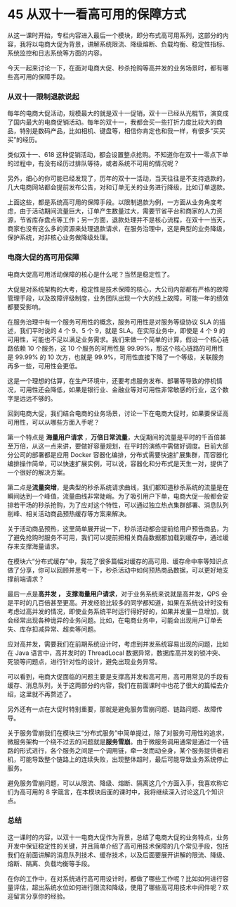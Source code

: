 45 从双十一看高可用的保障方式
================

从这一课时开始，专栏内容进入最后一个模块，即分布式高可用系列，这部分的内容，我将以电商大促为背景，讲解系统限流、降级熔断、负载均衡、稳定性指标、系统监控和日志系统等方面的内容。

今天一起来讨论一下，在面对电商大促、秒杀抢购等高并发的业务场景时，都有哪些高可用的保障手段。

### 从双十一限制退款说起

每年的电商大促活动，规模最大的就是双十一促销，双十一已经从光棍节，演变成了国内最大的电商促销活动。每年的双十一，我都会买一些打折力度比较大的商品，特别是数码产品，比如相机、键盘等，相信你肯定也和我一样，有很多“买买买”的经历。

类似双十一、618 这种促销活动，都会设置整点抢购。不知道你在双十一零点下单的过程中，有没有经历过排队等待，或者系统不可用的情况呢？

另外，细心的你可能已经发现了，历年的双十一活动，当天往往是不支持退款的，几大电商网站都会提前发布公告，对和订单无关的业务进行降级，比如订单退款。

上面这些，都是系统高可用的保障手段。以限制退款为例，一方面从业务角度考虑，由于活动期间流量巨大，订单产生数量过大，需要节省平台和商家的人力资源，节省库存盘点等工作；另一方面，退款处理并不是核心流程，在双十一当天，商家也没有这么多的资源来处理退款请求，在服务治理中，这是典型的业务降级，保护系统，对非核心业务做降级处理。

### 电商大促的高可用保障

电商大促高可用活动保障的核心是什么呢？当然是稳定性了。

大促是对系统架构的大考，稳定性是技术保障的核心，大公司内部都有严格的故障管理手段，以及故障评级制度，业务团队出现一个大的线上故障，可能一年的绩效都要受影响。

在服务治理中有一个服务可用性的概念，服务可用性是对服务等级协议 SLA 的描述，我们平时说的 4 个 9、5 个 9，就是 SLA。在实际业务中，即使是 4 个 9 的可用性，可能也不足以满足业务需求。我们来做一个简单的计算，假设一个核心链路依赖 10 个服务，这 10 个服务的可用性是 99.99%，那这个核心链路的可用性是 99.99% 的 10 次方，也就是 99.9%，可用性直接下降了一个等级，关联服务再多一些，可用性会更低。

这是一个理想的估算，在生产环境中，还要考虑服务发布、部署等导致的停机情况，可用性还会降低，如果是银行业、金融业等对可用性非常敏感的行业，这个数字是远远不够的。

回到电商大促，我们结合电商的业务场景，讨论一下在电商大促时，如果要保证高可用性，可以从哪些方面入手呢？

第一个特点是 **海量用户请求** ，**万倍日常流量**，大促期间的流量是平时的千百倍甚至万倍，从这一点来讲，要做好容量规划，在平时的演练中需做好调度。目前大部分公司的部署都是应用 Docker 容器化编排，分布式需要快速扩展集群，而容器化编排操作简单，可以快速扩展实例，可以说，容器化和分布式是天生一对，提供了一个很好的解决方案。

第二点是**流量突增**，是典型的秒杀系统请求曲线，我们都知道秒杀系统的流量是在瞬间达到一个峰值，流量曲线非常陡峭。为了吸引用户下单，电商大促一般都会安排若干场的秒杀抢购，为了应对这个特性，可以通过独立热点集群部署、消息队列削峰、相关活动商品预热缓存等方案来解决。

关于活动商品预热，这里简单展开说一下，秒杀活动都会提前给用户预告商品，为了避免抢购时服务不可用，我们可以提前把相关商品数据都加载到缓存中，通过缓存来支撑海量请求。

在模块六“分布式缓存”中，我花了很多篇幅对缓存的高可用、缓存命中率等知识点做了分享，你可以回顾并思考一下，秒杀活动中如何预热商品数据，可以更好地支撑前端请求？

最后一点是**高并发 **，** 支撑海量用户请求**，对于业务系统来说就是高并发，QPS 会是平时的几百倍甚至更高。开发经验比较多的同学都知道，如果在系统设计时没有考虑过高并发的情况，即使业务系统平时运行得好好的，如果并发量一旦增加，就会经常出现各种诡异的业务问题。比如，在电商业务中，可能会出现用户订单丢失、库存扣减异常、超卖等问题。

应对高并发，需要我们在前期系统设计时，考虑到并发系统容易出现的问题，比如在 Java 语言中，高并发时的 ThreadLocal 数据异常，数据库高并发的锁冲突、死锁等问题点，进行针对性的设计，避免出现业务异常。

可以看到，电商大促面临的问题主要是支撑高并发和高可用，高可用常见的手段有缓存、消息队列，关于这两部分的内容，我们在前面课时中也花了很大的篇幅去介绍，这里就不再赘述了。

另外还有一点在大促时特别重要，那就是避免服务雪崩问题、链路问题、故障传导。

关于服务雪崩我们在模块三“分布式服务”中简单提过，除了对服务可用性的追求，微服务架构一个绕不过去的问题就是**服务雪崩**。由于微服务调用通常是通过一个链路的形式进行，各个服务之间是一个调用链，牵一发而动全身，某个服务提供者宕机，可能导致整个链路上的连续失败，出现整体超时，最后可能导致业务系统停止服务。

避免服务雪崩问题，可以从限流、降级、熔断、隔离这几个方面入手，我喜欢称它们为高可用的 8 字箴言，在本模块后面的课时中，我将继续深入讨论这几个知识点。

### 总结

这一课时的内容，以双十一电商大促作为背景，总结了电商大促的业务特点，业务开发中保证稳定性的关键，并且简单介绍了高可用技术保障的几个常见手段，包括我们在前面讲解的消息队列技术、缓存技术，以及后面要展开讲解的限流、降级、熔断、隔离、负载均衡等手段。

在你的工作中，在对系统进行高可用设计时，都做了哪些工作呢？比如如何进行容量评估，超出系统水位如何进行限流和降级，使用了哪些高可用技术中间件呢？欢迎留言分享你的经验。
